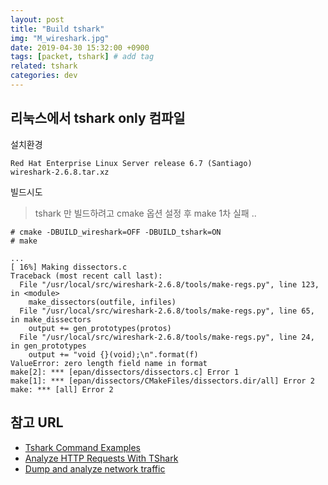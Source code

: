 ```yaml
---
layout: post
title: "Build tshark"
img: "M_wireshark.jpg"
date: 2019-04-30 15:32:00 +0900
tags: [packet, tshark] # add tag
related: tshark
categories: dev
---
```


## 리눅스에서 tshark only 컴파일

설치환경 

```
Red Hat Enterprise Linux Server release 6.7 (Santiago)
wireshark-2.6.8.tar.xz
```

빌드시도 
> tshark 만 빌드하려고 cmake 옵션 설정 후 make 
> 1차 실패 .. 

``` 
# cmake -DBUILD_wireshark=OFF -DBUILD_tshark=ON
# make 

...
[ 16%] Making dissectors.c
Traceback (most recent call last):
  File "/usr/local/src/wireshark-2.6.8/tools/make-regs.py", line 123, in <module>
    make_dissectors(outfile, infiles)
  File "/usr/local/src/wireshark-2.6.8/tools/make-regs.py", line 65, in make_dissectors
    output += gen_prototypes(protos)
  File "/usr/local/src/wireshark-2.6.8/tools/make-regs.py", line 24, in gen_prototypes
    output += "void {}(void);\n".format(f)
ValueError: zero length field name in format
make[2]: *** [epan/dissectors/dissectors.c] Error 1
make[1]: *** [epan/dissectors/CMakeFiles/dissectors.dir/all] Error 2
make: *** [all] Error 2
```




## 참고 URL
- [Tshark Command Examples](https://linuxsimba.com/tshark-examples)
- [Analyze HTTP Requests With TShark](https://kvz.io/blog/2010/05/15/analyze-http-requests-with-tshark/)
- [Dump and analyze network traffic](https://explainshell.com/explain?cmd=tshark++-d+udp.port%3D%3D8472%2Cvxlan+-r+1.cap+"tcp.analysis.duplicate_ack_num%3D%3D1")
